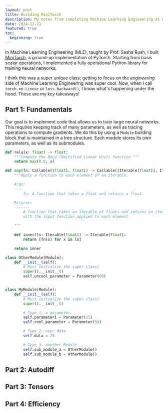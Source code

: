```yaml
---
layout: post
title: Building MiniTorch
description: My notes from completing Machine Learning Engineering at Cornell Tech
date: 2024-12-21
featured: true
toc:
  beginning: true
---
```


In Machine Learning Engineering (MLE), taught by Prof. Sasha Rush, I built [MiniTorch](https://minitorch.github.io/), a ground-up implementation of PyTorch. Starting from basis scalar operations, I implemented a fully operational Python library for training neural networks.

I think this was a super unique class; getting to focus on the _engineering_ side of Machine Learning Engineering was super cool. Now, when I call `torch.nn.Linear` or `loss.backward()`, I know what's happening under the hood. These are my key takeaways!

## Part 1: Fundamentals

Our goal is to implement code that allows us to train large neural networks. This requires keeping track of many parameters, as well as tracing operations to compute gradients. We do this by using a `Module` building block that is maintained in a tree structure. Each module stores its own parameters, as well as its submodules.

```python
def relu(x: float) -> float:
    """Compute the ReLU (Rectified Linear Unit) function."""
    return max(0.0, x)
```

```python
def map(fn: Callable[[float], float]) -> Callable[[Iterable[float]], Iterable[float]]:
    """Apply a function to each element of an iterable.

    Args:
    ----
        fn: A function that takes a float and returns a float.

    Returns:
    -------
        A function that takes an iterable of floats and returns an iterable of floats
        with the input function applied to each element.

    """

    def inner(ls: Iterable[float]) -> Iterable[float]:
        return [fn(x) for x in ls]

    return inner
```

```python
class OtherModule(Module):
    def __init__(self):
        # Must initialize the super class!
        super().__init__()
        self.uncool_parameter = Parameter(60)


class MyModule(Module):
    def __init__(self):
        # Must initialize the super class!
        super().__init__()

        # Type 1, a parameter.
        self.parameter1 = Parameter(15)
        self.cool_parameter = Parameter(50)

        # Type 2, user data
        self.data = 25

        # Type 3. another Module
        self.sub_module_a = OtherModule()
        self.sub_module_b = OtherModule()
```

## Part 2: Autodiff

## Part 3: Tensors

## Part 4: Efficiency
